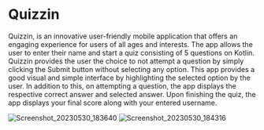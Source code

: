 # Quizzin
Quizzin, is an innovative user-friendly mobile application that offers an engaging experience for users of all ages and interests. The app allows the user to enter their name and start a quiz consisting of 5 questions on Kotlin. Quizzin provides the user the choice to not attempt a question by simply clicking the Submit button without selecting any option. This app provides a good visual and simple interface by highlighting the selected option by the user. In addition to this, on attempting a question, the app displays the respective correct answer and selected answer. Upon finishing the quiz, the app displays your final score along with your entered username.

![Screenshot_20230530_183640](https://github.com/Agrim2112/Quizzin/assets/128930038/6d357333-5814-49db-ab6b-ae6b4de6fe05)
![Screenshot_20230530_184316](https://github.com/Agrim2112/Quizzin/assets/128930038/f5746bf4-c88b-4a20-907f-f5b036d678a3)
